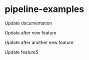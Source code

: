 # pipeline-examples

Update documentation

Update after new feature

Update after another new feature

Update feature5
